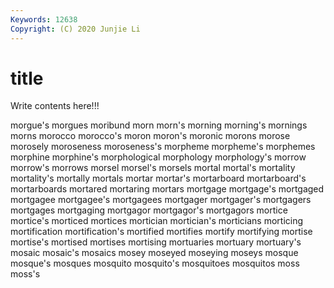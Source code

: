 ```yaml
---
Keywords: 12638
Copyright: (C) 2020 Junjie Li
---
```


# title

Write contents here!!!

morgue's 
morgues 
moribund 
morn 
morn's
morning 
morning's 
mornings 
morns 
morocco 
morocco's 
moron 
moron's 
moronic 
morons
morose 
morosely 
moroseness 
moroseness's 
morpheme 
morpheme's 
morphemes 
morphine 
morphine's 
morphological
morphology 
morphology's 
morrow 
morrow's 
morrows 
morsel 
morsel's 
morsels 
mortal 
mortal's
mortality 
mortality's 
mortally 
mortals 
mortar 
mortar's 
mortarboard 
mortarboard's 
mortarboards 
mortared
mortaring 
mortars 
mortgage 
mortgage's 
mortgaged 
mortgagee 
mortgagee's 
mortgagees 
mortgager 
mortgager's
mortgagers 
mortgages 
mortgaging 
mortgagor 
mortgagor's 
mortgagors 
mortice 
mortice's 
morticed 
mortices
mortician 
mortician's 
morticians 
morticing 
mortification 
mortification's 
mortified 
mortifies 
mortify 
mortifying
mortise 
mortise's 
mortised 
mortises 
mortising 
mortuaries 
mortuary 
mortuary's 
mosaic 
mosaic's
mosaics 
mosey 
moseyed 
moseying 
moseys 
mosque 
mosque's 
mosques 
mosquito 
mosquito's
mosquitoes 
mosquitos 
moss 
moss's 

